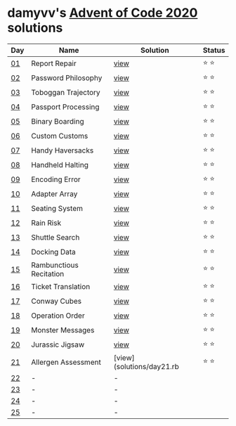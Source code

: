 # damyvv's [Advent of Code 2020](https://adventofcode.com/2020) solutions

|Day|Name|Solution|Status|
|---|---|---|---|
|[01](https://adventofcode.com/2020/day/1)|Report Repair|[view](solutions/day1.rb)|⭐ ⭐|
|[02](https://adventofcode.com/2020/day/2)|Password Philosophy|[view](solutions/day2.rb)|⭐ ⭐|
|[03](https://adventofcode.com/2020/day/3)|Toboggan Trajectory|[view](solutions/day3.rb)|⭐ ⭐|
|[04](https://adventofcode.com/2020/day/4)|Passport Processing|[view](solutions/day4.rb)|⭐ ⭐|
|[05](https://adventofcode.com/2020/day/5)|Binary Boarding|[view](solutions/day5.rb)|⭐ ⭐|
|[06](https://adventofcode.com/2020/day/6)|Custom Customs|[view](solutions/day6.rb)|⭐ ⭐|
|[07](https://adventofcode.com/2020/day/7)|Handy Haversacks|[view](solutions/day6.rb)|⭐ ⭐|
|[08](https://adventofcode.com/2020/day/8)|Handheld Halting|[view](solutions/day8.rb)|⭐ ⭐|
|[09](https://adventofcode.com/2020/day/9)|Encoding Error|[view](solutions/day9.rb)|⭐ ⭐|
|[10](https://adventofcode.com/2020/day/10)|Adapter Array|[view](solutions/day10.rb)|⭐ ⭐|
|[11](https://adventofcode.com/2020/day/11)|Seating System|[view](solutions/day11.rb)|⭐ ⭐|
|[12](https://adventofcode.com/2020/day/12)|Rain Risk|[view](solutions/day12.rb)|⭐ ⭐|
|[13](https://adventofcode.com/2020/day/13)|Shuttle Search|[view](solutions/day13.rb)|⭐ ⭐|
|[14](https://adventofcode.com/2020/day/14)|Docking Data|[view](solutions/day14.rb)|⭐ ⭐|
|[15](https://adventofcode.com/2020/day/15)|Rambunctious Recitation|[view](solutions/day15.rb)|⭐ ⭐|
|[16](https://adventofcode.com/2020/day/16)|Ticket Translation|[view](solutions/day16.rb)|⭐ ⭐|
|[17](https://adventofcode.com/2020/day/17)|Conway Cubes|[view](solutions/day17.rb)|⭐ ⭐|
|[18](https://adventofcode.com/2020/day/18)|Operation Order|[view](solutions/day18.rb)|⭐ ⭐|
|[19](https://adventofcode.com/2020/day/19)|Monster Messages|[view](solutions/day19.rb)|⭐ ⭐|
|[20](https://adventofcode.com/2020/day/20)|Jurassic Jigsaw|[view](solutions/day20.rb)|⭐ ⭐|
|[21](https://adventofcode.com/2020/day/21)|Allergen Assessment|[view](solutions/day21.rb|⭐ ⭐|
|[22](https://adventofcode.com/2020/day/22)|-|-||
|[23](https://adventofcode.com/2020/day/23)|-|-||
|[24](https://adventofcode.com/2020/day/24)|-|-||
|[25](https://adventofcode.com/2020/day/25)|-|-||
